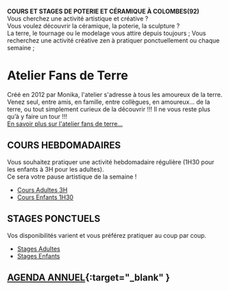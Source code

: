 **COURS ET STAGES DE POTERIE ET CÉRAMIQUE À COLOMBES(92)**      
Vous cherchez une activité artistique et créative ?  
Vous voulez découvrir la céramique, la poterie, la sculpture ?  
La terre, le tournage ou le modelage vous attire depuis toujours ;
Vous recherchez une activité créative zen à pratiquer ponctuellement ou chaque semaine ;  

# Atelier Fans de Terre

Créé en 2012 par Monika, l'atelier s'adresse à tous les amoureux de la terre.  
Venez seul, entre amis, en famille, entre collègues, en amoureux… de la terre, ou tout simplement curieux de la découvrir !!! 
Il ne vous reste plus qu’à y faire un tour !!!  
[En savoir plus sur l'atelier fans de terre...](atelier)  

## COURS HEBDOMADAIRES  
Vous souhaitez pratiquer une activité hebdomadaire régulière (1H30 pour les enfants à 3H pour les adultes).  
Ce sera votre pause artistique de la semaine ! 
  - [Cours Adultes 3H](cours_adultes)
  - [Cours Enfants 1H30](cours_enfants)  

## STAGES PONCTUELS 
Vos disponibilités varient et vous préférez pratiquer au coup par coup.  
  - [Stages Adultes](stages_adultes)
  - [Stages Enfants](stages_enfants)


## [AGENDA ANNUEL](https://www.helloasso.com/associations/fans-de-terre){:target="_blank" }  


